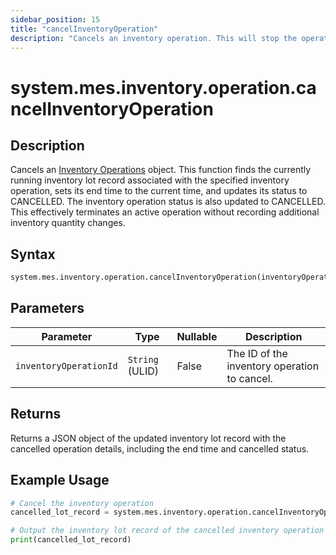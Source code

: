 ```yaml
---
sidebar_position: 15
title: "cancelInventoryOperation"
description: "Cancels an inventory operation. This will stop the operation and cancel the associated inventory lot record"
---
```


# system.mes.inventory.operation.cancelInventoryOperation

## Description

Cancels an [Inventory Operations](../../data-model/inventory-model/inventory-operation) object. This function finds the currently running inventory lot record associated with the specified inventory operation, sets its end time to the current time, and updates its status to CANCELLED. The inventory operation status is also updated to CANCELLED. This effectively terminates an active operation without recording additional inventory quantity changes.

## Syntax

```python
system.mes.inventory.operation.cancelInventoryOperation(inventoryOperationId)
```

## Parameters

| Parameter              | Type            | Nullable | Description                                  |
|------------------------|-----------------|----------|----------------------------------------------|
| `inventoryOperationId` | `String` (ULID) | False    | The ID of the inventory operation to cancel. |

## Returns

Returns a JSON object of the updated inventory lot record with the cancelled operation details, including the end time and cancelled status.

## Example Usage

```python
# Cancel the inventory operation
cancelled_lot_record = system.mes.inventory.operation.cancelInventoryOperation('01JPAND53P-BZ61RZHZ-V7C6EEHG')

# Output the inventory lot record of the cancelled inventory operation
print(cancelled_lot_record)
```
